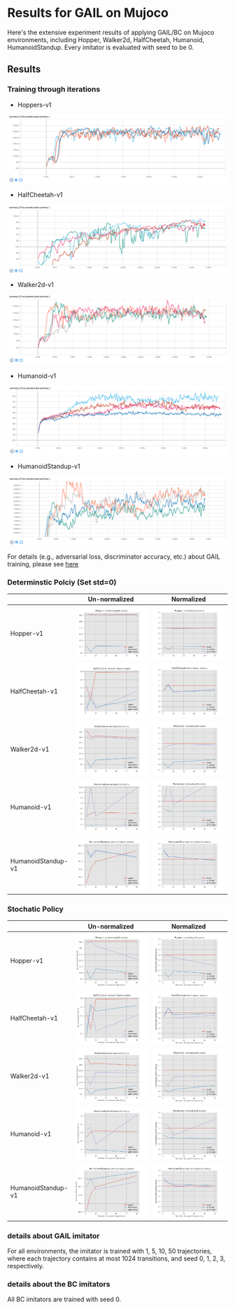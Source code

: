 # Results for GAIL on Mujoco

Here's the extensive experiment results of applying GAIL/BC on Mujoco environments, including 
Hopper, Walker2d, HalfCheetah, Humanoid, HumanoidStandup. Every imitator is evaluated with seed to be 0.

## Results

### Training through iterations

- Hoppers-v1
<img src='hopper-training.png'> 

- HalfCheetah-v1
<img src='halfcheetah-training.png'> 

- Walker2d-v1
<img src='walker2d-training.png'> 

- Humanoid-v1
<img src='humanoid-training.png'> 

- HumanoidStandup-v1
<img src='humanoidstandup-training.png'> 

For details (e.g., adversarial loss, discriminator accuracy, etc.) about GAIL training, please see [here](https://drive.google.com/drive/folders/1nnU8dqAV9i37-_5_vWIspyFUJFQLCsDD?usp=sharing)

### Determinstic Polciy (Set std=0)
|   | Un-normalized | Normalized |
|---|---|---|
| Hopper-v1 | <img src='Hopper-unnormalized-deterministic-scores.png'> | <img src='Hopper-normalized-deterministic-scores.png'> |
| HalfCheetah-v1 | <img src='HalfCheetah-unnormalized-deterministic-scores.png'> | <img src='HalfCheetah-normalized-deterministic-scores.png'> |
| Walker2d-v1 | <img src='Walker2d-unnormalized-deterministic-scores.png'> | <img src='Walker2d-normalized-deterministic-scores.png'> |
| Humanoid-v1 | <img src='Humanoid-unnormalized-deterministic-scores.png'> | <img src='Humanoid-normalized-deterministic-scores.png'> |
| HumanoidStandup-v1 | <img src='HumanoidStandup-unnormalized-deterministic-scores.png'> | <img src='HumanoidStandup-normalized-deterministic-scores.png'> |

### Stochatic Policy 
|   | Un-normalized | Normalized |
|---|---|---|
| Hopper-v1 | <img src='Hopper-unnormalized-stochastic-scores.png'> | <img src='Hopper-normalized-stochastic-scores.png'> |
| HalfCheetah-v1 | <img src='HalfCheetah-unnormalized-stochastic-scores.png'> | <img src='HalfCheetah-normalized-stochastic-scores.png'> |
| Walker2d-v1 | <img src='Walker2d-unnormalized-stochastic-scores.png'> | <img src='Walker2d-normalized-stochastic-scores.png'> |
| Humanoid-v1 | <img src='Humanoid-unnormalized-stochastic-scores.png'> | <img src='Humanoid-normalized-stochastic-scores.png'> |
| HumanoidStandup-v1 | <img src='HumanoidStandup-unnormalized-stochastic-scores.png'> | <img src='HumanoidStandup-normalized-stochastic-scores.png'> |

### details about GAIL imitator

For all environments, the 
imitator is trained with 1, 5, 10, 50 trajectories, where each trajectory contains at most 
1024 transitions, and seed 0, 1, 2, 3, respectively.

### details about the BC imitators

All BC imitators are trained with seed 0.
